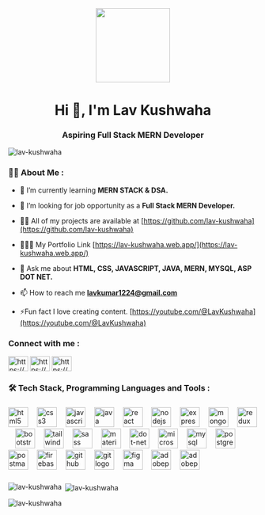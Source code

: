 <div align="center">
  <img height="150" src="https://camo.githubusercontent.com/62da68eb62b1e5f175f7d1f0191dd89a653d7908feb22d37d4a0ab07365d6791/68747470733a2f2f6d656469612e67697068792e636f6d2f6d656469612f4d3967624264396e6244724f5475314d71782f67697068792e676966"/>
</div>

<h1 align="center">Hi 👋, I'm Lav Kushwaha</h1>
<h3 align="center">Aspiring Full Stack MERN Developer</h3>

<p align="left"><img src="https://komarev.com/ghpvc/?username=lav-kushwaha&label=Profile%20views&color=0e75b6&style=flat" alt="lav-kushwaha"/> </p>

###
###

<h3 align="left">👩‍💻  About Me :</h3>

- 🌱 I’m currently learning **MERN STACK & DSA.**

- 🤝 I’m looking for job opportunity as a **Full Stack MERN Developer.**

- 👨‍💻 All of my projects are available at [https://github.com/lav-kushwaha](https://github.com/lav-kushwaha)

- 🧑🏾‍🎓 My Portfolio Link [https://lav-kushwaha.web.app/](https://lav-kushwaha.web.app/)

- 💬 Ask me about **HTML, CSS, JAVASCRIPT, JAVA, MERN, MYSQL, ASP DOT NET.**

- 📫 How to reach me **lavkumar1224@gmail.com**

- ⚡Fun fact I love creating content. [https://youtube.com/@LavKushwaha](https://youtube.com/@LavKushwaha)

<h3 align="left">Connect with me :</h3>
<p align="left">
<!-- <a href="https://twitter.com/lavkushwaha_" target="blank"><img align="center" src="https://raw.githubusercontent.com/rahuldkjain/github-profile-readme-generator/master/src/images/icons/Social/twitter.svg" alt="lavkushwaha_" height="30" width="40" /></a> -->
<a href="https://www.linkedin.com/in/lavkushwaha/" target="blank"><img align="center" src="https://raw.githubusercontent.com/rahuldkjain/github-profile-readme-generator/master/src/images/icons/Social/linked-in-alt.svg" alt="https://www.linkedin.com/in/lavkushwaha/" height="30" width="40" /></a>
<a href="https://www.instagram.com/itz_lav_/" target="blank"><img align="center" src="https://raw.githubusercontent.com/rahuldkjain/github-profile-readme-generator/master/src/images/icons/Social/instagram.svg" alt="https://www.instagram.com/itz_lav_/" height="30" width="40" /></a>
<a href="https://youtube.com/@lavkushwaha" target="blank"><img align="center" src="https://raw.githubusercontent.com/rahuldkjain/github-profile-readme-generator/master/src/images/icons/Social/youtube.svg" alt="https://youtube.com/@lavkushwaha" height="30" width="40" /></a>
</p>

###

<h3 align="left">🛠 Tech Stack, Programming Languages and Tools :</h3>

###

<div align="left">
  <img src="https://skillicons.dev/icons?i=html" height="40" alt="html5 logo"  />
  <img width="10" />
  <img src="https://skillicons.dev/icons?i=css" height="40" alt="css3 logo"  />
  <img width="10" />
  <img src="https://skillicons.dev/icons?i=js" height="40" alt="javascript logo"  />
  <img width="10" />
  <img src="https://cdn.jsdelivr.net/gh/devicons/devicon/icons/java/java-original.svg" height="40" alt="java logo"  />
  <img width="10" />
  <img src="https://cdn.jsdelivr.net/gh/devicons/devicon/icons/react/react-original.svg" height="40" alt="react logo"  />
  <img width="10" />
  <img src="https://cdn.jsdelivr.net/gh/devicons/devicon/icons/nodejs/nodejs-original.svg" height="40" alt="nodejs logo"  />
  <img width="10" />
  <img src="https://cdn.jsdelivr.net/gh/devicons/devicon/icons/express/express-original.svg" height="40" alt="express logo"  />
  <img width="10" />
  <img src="https://cdn.jsdelivr.net/gh/devicons/devicon/icons/mongodb/mongodb-original.svg" height="40" alt="mongodb logo"  />
  <img width="10" />
  <img src="https://cdn.jsdelivr.net/gh/devicons/devicon/icons/redux/redux-original.svg" height="40" alt="redux logo"  />
  <img width="10" />
  <img src="https://cdn.jsdelivr.net/gh/devicons/devicon/icons/bootstrap/bootstrap-original.svg" height="40" alt="bootstrap logo"  />
  <img width="10" />
  <img src="https://cdn.simpleicons.org/tailwindcss/06B6D4" height="40" alt="tailwindcss logo"  />
  <img width="10" />
  <img src="https://cdn.jsdelivr.net/gh/devicons/devicon/icons/sass/sass-original.svg" height="40" alt="sass logo"  />
  <img width="10" />
  <img src="https://cdn.jsdelivr.net/gh/devicons/devicon/icons/materialui/materialui-original.svg" height="40" alt="materialui logo"  />
  <img width="10" />
  <img src="https://cdn.jsdelivr.net/gh/devicons/devicon/icons/dot-net/dot-net-original.svg" height="40" alt="dot-net logo"  />
  <img width="10" />
  <img src="https://cdn.simpleicons.org/microsoftsqlserver/CC2927" height="40" alt="microsoftsqlserver logo"  />
  <img width="10" />
  <img src="https://cdn.simpleicons.org/mysql/4479A1" height="40" alt="mysql logo"  />
  <img width="10" />
  <img src="https://cdn.jsdelivr.net/gh/devicons/devicon/icons/postgresql/postgresql-original.svg" height="40" alt="postgresql logo"  />
  <img width="10" />
  <img src="https://skillicons.dev/icons?i=postman" height="40" alt="postman logo"  />
  <img width="10" />
  <img src="https://skillicons.dev/icons?i=firebase" height="40" alt="firebase logo"  />
  <img width="10" />
  <img src="https://skillicons.dev/icons?i=github" height="40" alt="github logo"  />
  <img width="10" />
  <img src="https://cdn.jsdelivr.net/gh/devicons/devicon/icons/git/git-original.svg" height="40" alt="git logo"  />
  <img width="10" />
  <img src="https://skillicons.dev/icons?i=figma" height="40" alt="figma logo"  />
  <img width="10" />
  <img src="https://skillicons.dev/icons?i=ps" height="40" alt="adobephotoshop logo"  />
  <img width="10" />
  <img src="https://skillicons.dev/icons?i=pr" height="40" alt="adobepremierepro logo"  />
</div>

###



<p><img align="left" src="https://github-readme-stats.vercel.app/api/top-langs?username=lav-kushwaha&show_icons=true&locale=en&layout=compact" alt="lav-kushwaha" /></p>

<p>&nbsp;<img align="center" src="https://github-readme-stats.vercel.app/api?username=lav-kushwaha&show_icons=true&locale=en" alt="lav-kushwaha" /></p>

<p><img align="center" src="https://github-readme-streak-stats.herokuapp.com/?user=lav-kushwaha&" alt="lav-kushwaha" /></p>
